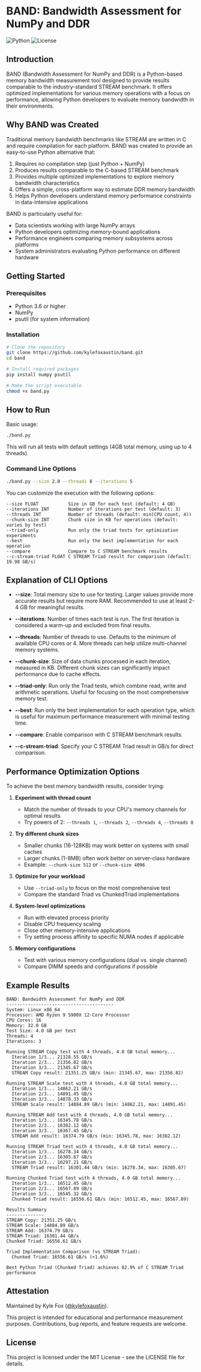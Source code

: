 # BAND: Bandwidth Assessment for NumPy and DDR

![Python](https://img.shields.io/badge/python-3.6+-blue.svg)
![License](https://img.shields.io/badge/license-MIT-green.svg)

## Introduction

BAND (Bandwidth Assessment for NumPy and DDR) is a Python-based memory bandwidth measurement tool designed to provide results comparable to the industry-standard STREAM benchmark. It offers optimized implementations for various memory operations with a focus on performance, allowing Python developers to evaluate memory bandwidth in their environments.

## Why BAND was Created

Traditional memory bandwidth benchmarks like STREAM are written in C and require compilation for each platform. BAND was created to provide an easy-to-use Python alternative that:

1. Requires no compilation step (just Python + NumPy)
2. Produces results comparable to the C-based STREAM benchmark
3. Provides multiple optimized implementations to explore memory bandwidth characteristics
4. Offers a simple, cross-platform way to estimate DDR memory bandwidth
5. Helps Python developers understand memory performance constraints in data-intensive applications

BAND is particularly useful for:
- Data scientists working with large NumPy arrays
- Python developers optimizing memory-bound applications
- Performance engineers comparing memory subsystems across platforms
- System administrators evaluating Python performance on different hardware

## Getting Started

### Prerequisites

- Python 3.6 or higher
- NumPy
- psutil (for system information)

### Installation

```bash
# Clone the repository
git clone https://github.com/kylefoxaustin/band.git
cd band

# Install required packages
pip install numpy psutil

# Make the script executable
chmod +x band.py
```

## How to Run

Basic usage:

```bash
./band.py
```

This will run all tests with default settings (4GB total memory, using up to 4 threads).

### Command Line Options

```bash
./band.py --size 2.0 --threads 8 --iterations 5
```

You can customize the execution with the following options:

```
--size FLOAT           Size in GB for each test (default: 4 GB)
--iterations INT       Number of iterations per test (default: 3)
--threads INT          Number of threads (default: min(CPU count, 4))
--chunk-size INT       Chunk size in KB for operations (default: varies by test)
--triad-only           Run only the triad tests for optimization experiments
--best                 Run only the best implementation for each operation
--compare              Compare to C STREAM benchmark results
--c-stream-triad FLOAT C STREAM Triad result for comparison (default: 19.98 GB/s)
```

## Explanation of CLI Options

- **--size**: Total memory size to use for testing. Larger values provide more accurate results but require more RAM. Recommended to use at least 2-4 GB for meaningful results.

- **--iterations**: Number of times each test is run. The first iteration is considered a warm-up and excluded from final results.

- **--threads**: Number of threads to use. Defaults to the minimum of available CPU cores or 4. More threads can help utilize multi-channel memory systems.

- **--chunk-size**: Size of data chunks processed in each iteration, measured in KB. Different chunk sizes can significantly impact performance due to cache effects.

- **--triad-only**: Run only the Triad tests, which combine read, write and arithmetic operations. Useful for focusing on the most comprehensive memory test.

- **--best**: Run only the best implementation for each operation type, which is useful for maximum performance measurement with minimal testing time.

- **--compare**: Enable comparison with C STREAM benchmark results.

- **--c-stream-triad**: Specify your C STREAM Triad result in GB/s for direct comparison.

## Performance Optimization Options

To achieve the best memory bandwidth results, consider trying:

1. **Experiment with thread count** 
   - Match the number of threads to your CPU's memory channels for optimal results
   - Try powers of 2: `--threads 1`, `--threads 2`, `--threads 4`, `--threads 8`

2. **Try different chunk sizes**
   - Smaller chunks (16-128KB) may work better on systems with small caches
   - Larger chunks (1-8MB) often work better on server-class hardware 
   - Example: `--chunk-size 512` or `--chunk-size 4096`

3. **Optimize for your workload**
   - Use `--triad-only` to focus on the most comprehensive test
   - Compare the standard Triad vs ChunkedTriad implementations

4. **System-level optimizations**
   - Run with elevated process priority
   - Disable CPU frequency scaling
   - Close other memory-intensive applications
   - Try setting process affinity to specific NUMA nodes if applicable

5. **Memory configurations**
   - Test with various memory configurations (dual vs. single channel)
   - Compare DIMM speeds and configurations if possible

## Example Results

```
BAND: Bandwidth Assessment for NumPy and DDR
----------------------------------------
System: Linux x86_64
Processor: AMD Ryzen 9 5900X 12-Core Processor
CPU Cores: 16
Memory: 32.0 GB
Test Size: 4.0 GB per test
Threads: 4
Iterations: 3

Running STREAM Copy test with 4 threads, 4.0 GB total memory...
  Iteration 1/3... 21328.55 GB/s
  Iteration 2/3... 21356.82 GB/s
  Iteration 3/3... 21345.67 GB/s
  STREAM Copy result: 21351.25 GB/s (min: 21345.67, max: 21356.82)

Running STREAM Scale test with 4 threads, 4.0 GB total memory...
  Iteration 1/3... 14862.21 GB/s
  Iteration 2/3... 14891.45 GB/s
  Iteration 3/3... 14878.33 GB/s
  STREAM Scale result: 14884.89 GB/s (min: 14862.21, max: 14891.45)

Running STREAM Add test with 4 threads, 4.0 GB total memory...
  Iteration 1/3... 16345.78 GB/s
  Iteration 2/3... 16382.12 GB/s
  Iteration 3/3... 16367.45 GB/s
  STREAM Add result: 16374.79 GB/s (min: 16345.78, max: 16382.12)

Running STREAM Triad test with 4 threads, 4.0 GB total memory...
  Iteration 1/3... 16278.34 GB/s
  Iteration 2/3... 16305.67 GB/s
  Iteration 3/3... 16297.21 GB/s
  STREAM Triad result: 16301.44 GB/s (min: 16278.34, max: 16305.67)

Running Chunked Triad test with 4 threads, 4.0 GB total memory...
  Iteration 1/3... 16512.45 GB/s
  Iteration 2/3... 16567.89 GB/s
  Iteration 3/3... 16545.32 GB/s
  Chunked Triad result: 16556.61 GB/s (min: 16512.45, max: 16567.89)

Results Summary
--------------
STREAM Copy: 21351.25 GB/s
STREAM Scale: 14884.89 GB/s
STREAM Add: 16374.79 GB/s
STREAM Triad: 16301.44 GB/s
Chunked Triad: 16556.61 GB/s

Triad Implementation Comparison (vs STREAM Triad):
  Chunked Triad: 16556.61 GB/s (+1.6%)

Best Python Triad (Chunked Triad) achieves 82.9% of C STREAM Triad performance
```

## Attestation

Maintained by Kyle Fox ([@kylefoxaustin](https://github.com/kylefoxaustin)).

This project is intended for educational and performance measurement purposes.
Contributions, bug reports, and feature requests are welcome.

## License

This project is licensed under the MIT License - see the LICENSE file for details.

